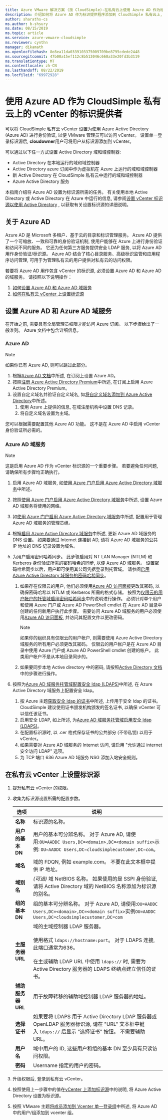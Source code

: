 ```yaml
---
title: Azure VMware 解决方案 (按 CloudSimple)-在私有云上使用 Azure AD 作为标识源
description: 介绍如何将 Azure AD 作为标识提供程序添加到 CloudSimple 私有云上, 以便对从 Azure 访问 CloudSimple 的用户进行身份验证
author: sharaths-cs
ms.author: b-shsury
ms.date: 08/15/2019
ms.topic: article
ms.service: azure-vmware-cloudsimple
ms.reviewer: cynthn
manager: dikamath
ms.openlocfilehash: 8e8ea11da0339103375009709be8795cdede2448
ms.sourcegitcommit: 47b00a15ef112c8b513046c668a33e20fd3b3119
ms.translationtype: MT
ms.contentlocale: zh-CN
ms.lasthandoff: 08/22/2019
ms.locfileid: "69972928"
---
```

# <a name="use-azure-ad-as-an-identity-provider-for-vcenter-on-cloudsimple-private-cloud"></a>使用 Azure AD 作为 CloudSimple 私有云上的 vCenter 的标识提供者

可以将 CloudSimple 私有云 vCenter 设置为使用 Azure Active Directory (Azure AD) 进行身份验证, 以便 VMware 管理员可以访问 vCenter。 设置单一登录标识源后, **cloudowner**用户可将用户从标识源添加到 vCenter。  

可以通过以下任一方式设置 Active Directory 域和域控制器:

* Active Directory 在本地运行的域和域控制器
* Active Directory azure 订阅中作为虚拟机在 Azure 上运行的域和域控制器
* 新 Active Directory 在 CloudSimple 私有云中运行的域和域控制器
* Azure Active Directory 服务

本指南介绍将 Azure AD 设置为标识源所需的任务。  有关使用本地 Active Directory 或 Active Directory 在 Azure 中运行的信息, 请参阅[设置 vCenter 标识源以使用 Active Directory](set-vcenter-identity.md) , 以获取有关设置标识源的详细说明。

## <a name="about-azure-ad"></a>关于 Azure AD

Azure AD 是 Microsoft 多租户、基于云的目录和标识管理服务。  Azure AD 提供了一个可缩放、一致和可靠的身份验证机制, 使用户能够在 Azure 上进行身份验证和访问不同的服务。  它还为任何第三方服务提供安全 LDAP 服务, 以将 Azure AD 用作身份验证/标识源。  Azure AD 结合了核心目录服务、高级标识监管和应用程序访问管理, 可用于为管理私有云的用户提供对私有云的访问权限。

若要将 Azure AD 用作包含 vCenter 的标识源, 必须设置 Azure AD 和 Azure AD 的域服务。 请按照以下说明操作：

1. [如何设置 Azure AD 和 Azure AD 域服务](#set-up-azure-ad-and-azure-ad-domain-services)
2. [如何在私有云 vCenter 上设置标识源](#set-up-an-identity-source-on-your-private-cloud-vcenter)

## <a name="set-up-azure-ad-and-azure-ad-domain-services"></a>设置 Azure AD 和 Azure AD 域服务

在开始之前, 需要具有全局管理员权限才能访问 Azure 订阅。  以下步骤给出了一般准则。 Azure 文档中包含详细信息。

### <a name="azure-ad"></a>Azure AD

> [!NOTE]
> 如果你已有 Azure AD, 则可以跳过此部分。

1. 根据[Azure AD 文档](../active-directory/fundamentals/get-started-azure-ad.md)中所述, 在订阅上设置 Azure AD。
2. 按照[注册 Azure Active Directory Premium](../active-directory/fundamentals/active-directory-get-started-premium.md)中所述, 在订阅上启用 Azure Active Directory Premium。
3. 设置自定义域名并验证自定义域名, 如[将自定义域名添加到 Azure Active Directory](../active-directory/fundamentals/add-custom-domain.md)中所述。
    1. 使用 Azure 上提供的信息, 在域注册机构中设置 DNS 记录。
    2. 将自定义域名设置为主域。

您可以根据需要配置其他 Azure AD 功能。  这不是在 Azure AD 中启用 vCenter 身份验证所必需的。

### <a name="azure-ad-domain-services"></a>Azure AD 域服务

> [!NOTE]
> 这是启用 Azure AD 作为 vCenter 标识源的一个重要步骤。  若要避免任何问题, 请确保所有步骤均正确执行。

1. 启用 Azure AD 域服务, 如[使用 Azure 门户启用 Azure Active Directory 域服务](../active-directory-domain-services/active-directory-ds-getting-started.md)中所述。
2. 按照[使用 Azure 门户启用 Azure Active Directory 域服务](../active-directory-domain-services/active-directory-ds-getting-started-network.md)中所述, 设置 Azure AD 域服务将使用的网络。
3. 如[使用 Azure 门户启用 Azure Active Directory 域服务](../active-directory-domain-services/active-directory-ds-getting-started-admingroup.md)中所述, 配置用于管理 Azure AD 域服务的管理员组。
4. 根据[启用 Azure Active Directory 域服务](../active-directory-domain-services/active-directory-ds-getting-started-dns.md)中所述, 更新 Azure AD 域服务的 DNS 设置。  如果要通过 Internet 连接到 AD, 请将 Azure AD 域服务的公共 IP 地址的 DNS 记录设置为域名。
5. 为用户启用密码哈希同步。  此步骤启用对 NT LAN Manager (NTLM) 和 Kerberos 身份验证所需的密码哈希的同步, 以便 Azure AD 域服务。 设置密码哈希同步以后，用户即可使用其公司凭据登录到托管域。 请参阅[启用 Azure Active Directory 域服务的密码哈希同步](../active-directory-domain-services/active-directory-ds-getting-started-password-sync.md)。
    1. 如果存在仅限云的用户, 他们必须使用<a href="http://myapps.microsoft.com/" target="_blank">Azure AD 访问面板</a>更改其密码, 以确保密码哈希以 NTLM 或 Kerberos 所需的格式存储。  按照为[仅限云的用户帐户的托管域启用密码哈希同步](../active-directory-domain-services/tutorial-create-instance.md#enable-user-accounts-for-azure-ad-ds)中的说明进行操作。  必须针对单个用户和使用 Azure 门户或 Azure AD PowerShell cmdlet 在 Azure AD 目录中创建的任何新用户执行此步骤。 需要访问 Azure AD 域服务的用户必须使用<a href="http://myapps.microsoft.com/" target="_blank">Azure AD 访问面板</a>, 并访问其配置文件以更改密码。

        > [!NOTE]
        > 如果你的组织具有仅限云的用户帐户, 则需要使用 Azure Active Directory 域服务的所有用户必须更改其密码。 仅限云的用户帐户是在 Azure AD 目录中使用 Azure 门户或 Azure AD PowerShell cmdlet 创建的帐户。 此类用户帐户不是从本地目录同步的。

    2. 如果要同步本地 Active directory 中的密码, 请按照[Active Directory 文档](../active-directory-domain-services/active-directory-ds-getting-started-password-sync-synced-tenant.md)中的步骤进行操作。

6.  按照为[Azure AD 域服务托管域配置安全 ldap (LDAPS)](../active-directory-domain-services/tutorial-configure-ldaps.md)中所述, 在 Azure Active Directory 域服务上配置安全 ldap。
    1. 按 Azure 主题[获取安全 ldap 的证书](../active-directory-domain-services/tutorial-configure-ldaps.md#create-a-certificate-for-secure-ldap)中所述, 上传用于安全 ldap 的证书。  CloudSimple 建议使用证书颁发机构颁发的签名证书, 以确保 vCenter 可以信任该证书。
    2. 启用安全 LDAP, 如上所述, 为[Azure AD 域服务托管域启用安全 ldap (LDAPS)](../active-directory-domain-services/tutorial-configure-ldaps.md)。
    3. 在配置标识源时, 以 .cer 格式保存证书的公共部分 (不带私钥) 以用于 vCenter。
    4. 如果需要对 Azure AD 域服务的 Internet 访问, 请启用 "允许通过 internet 安全访问 LDAP" 选项。
    5. 为 TCP 端口 636 Azure AD 域服务 NSG 添加入站安全规则。

## <a name="set-up-an-identity-source-on-your-private-cloud-vcenter"></a>在私有云 vCenter 上设置标识源

1. [提升](escalate-private-cloud-privileges.md)私有云 vCenter 的权限。
2. 收集为标识源设置所需的配置参数。

    | **选项** | **说明** |
    |------------|-----------------|
    | **名称** | 标识源的名称。 |
    | **用户的基本 DN** | 用户的基本可分辨名称。  对于 Azure AD, 请使用:`OU=AADDC Users,DC=<domain>,DC=<domain suffix>`示例: `OU=AADDC Users,DC=cloudsimplecustomer,DC=com`。|
    | **域名** | 域的 FDQN, 例如 example.com。 不要在此文本框中提供 IP 地址。 |
    | **域别名** | *(可选)* 域 NetBIOS 名称。 如果使用的是 SSPI 身份验证, 请将 Active Directory 域的 NetBIOS 名称添加为标识源的别名。 |
    | **组的基本 DN** | 组的基本可分辨名称。 对于 Azure AD, 请使用:`OU=AADDC Users,DC=<domain>,DC=<domain suffix>`实例`OU=AADDC Users,DC=cloudsimplecustomer,DC=com`|
    | **主服务器 URL** | 域的主域控制器 LDAP 服务器。<br><br>使用格式 `ldaps://hostname:port`。 对于 LDAPS 连接, 此端口通常为636。 <br><br>在主或辅助 LDAP URL 中使用 `ldaps://` 时, 需要为 Active Directory 服务器的 LDAPS 终结点建立信任的证书。 |
    | **辅助服务器 URL** | 用于故障转移的辅助域控制器 LDAP 服务器的地址。 |
    | **选择证书** | 如果要将 LDAPS 用于 Active Directory LDAP 服务器或 OpenLDAP 服务器标识源, 请在 "URL" 文本框中键入 `ldaps://` 后显示 "选择证书" 按钮。 不需要辅助 URL。 |
    | **用户名** | 域中用户的 ID, 这些用户和组的基本 DN 至少具有只读访问权限。 |
    | **密码** | Username 指定的用户的密码。 |

3. 升级权限后, 登录到私有云 vCenter。
4. 按照使用上一步骤中的值在[vCenter 上添加标识源](set-vcenter-identity.md#add-an-identity-source-on-vcenter)中的说明, 将 Azure Active Directory 设置为标识源。
5. 按照 VMware 主题[将成员添加到 Vcenter 单一登录组](https://docs.vmware.com/en/VMware-vSphere/5.5/com.vmware.vsphere.security.doc/GUID-CDEA6F32-7581-4615-8572-E0B44C11D80D.html)中所述, 将 Azure AD 中的用户/组添加到 vcenter 组。
